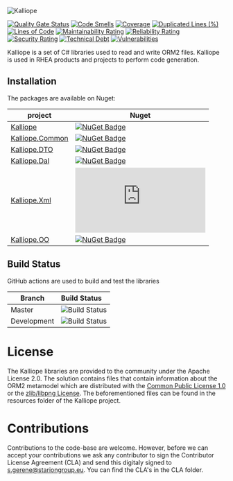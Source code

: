 ![Kalliope](Kalliope-logo.png?raw=true)

[![Quality Gate Status](https://sonarcloud.io/api/project_badges/measure?project=STARIONGROUP_Kalliope&metric=alert_status)](https://sonarcloud.io/summary/new_code?id=STARIONGROUP_Kalliope)
[![Code Smells](https://sonarcloud.io/api/project_badges/measure?project=STARIONGROUP_Kalliope&metric=code_smells)](https://sonarcloud.io/summary/new_code?id=STARIONGROUP_Kalliope)
[![Coverage](https://sonarcloud.io/api/project_badges/measure?project=STARIONGROUP_Kalliope&metric=coverage)](https://sonarcloud.io/summary/new_code?id=STARIONGROUP_Kalliope)
[![Duplicated Lines (%)](https://sonarcloud.io/api/project_badges/measure?project=STARIONGROUP_Kalliope&metric=duplicated_lines_density)](https://sonarcloud.io/summary/new_code?id=STARIONGROUP_Kalliope)
[![Lines of Code](https://sonarcloud.io/api/project_badges/measure?project=STARIONGROUP_Kalliope&metric=ncloc)](https://sonarcloud.io/summary/new_code?id=STARIONGROUP_Kalliope)
[![Maintainability Rating](https://sonarcloud.io/api/project_badges/measure?project=STARIONGROUP_Kalliope&metric=sqale_rating)](https://sonarcloud.io/summary/new_code?id=STARIONGROUP_Kalliope)
[![Reliability Rating](https://sonarcloud.io/api/project_badges/measure?project=STARIONGROUP_Kalliope&metric=reliability_rating)](https://sonarcloud.io/summary/new_code?id=STARIONGROUP_Kalliope)
[![Security Rating](https://sonarcloud.io/api/project_badges/measure?project=STARIONGROUP_Kalliope&metric=security_rating)](https://sonarcloud.io/summary/new_code?id=STARIONGROUP_Kalliope)
[![Technical Debt](https://sonarcloud.io/api/project_badges/measure?project=STARIONGROUP_Kalliope&metric=sqale_index)](https://sonarcloud.io/summary/new_code?id=STARIONGROUP_Kalliope)
[![Vulnerabilities](https://sonarcloud.io/api/project_badges/measure?project=STARIONGROUP_Kalliope&metric=vulnerabilities)](https://sonarcloud.io/summary/new_code?id=STARIONGROUP_Kalliope)

Kalliope is a set of C# libraries used to read and write ORM2 files. Kalliope is used in RHEA products and projects to perform code generation.

## Installation

The packages are available on Nuget:

project                                                                                             | Nuget
--------------------------------------------------------------------------------------------------- | ------------
[Kalliope](https://www.nuget.org/packages/Kalliope)               | [![NuGet Badge](https://buildstats.info/nuget/Kalliope)](https://buildstats.info/nuget/Kalliope)
[Kalliope.Common](https://www.nuget.org/packages/Kalliope.Common) | [![NuGet Badge](https://buildstats.info/nuget/Kalliope.Common)](https://buildstats.info/nuget/Kalliope.Common)
[Kalliope.DTO](https://www.nuget.org/packages/Kalliope.DTO)       | [![NuGet Badge](https://buildstats.info/nuget/Kalliope.DTO)](https://buildstats.info/nuget/Kalliope.DTO)
[Kalliope.Dal](https://www.nuget.org/packages/Kalliope.Dal)       | [![NuGet Badge](https://buildstats.info/nuget/Kalliope.Dal)](https://buildstats.info/nuget/Kalliope.Dal)
[Kalliope.Xml](https://www.nuget.org/packages/Kalliope.Xml)       | [![NuGet Badge](https://buildstats.info/nuget/Kalliope.Xml)](https://buildstats.info/nuget/Kalliope.Xml)
[Kalliope.OO](https://www.nuget.org/packages/Kalliope.OO)         | [![NuGet Badge](https://buildstats.info/nuget/Kalliope.OO)](https://buildstats.info/nuget/Kalliope.OO)

## Build Status

GitHub actions are used to build and test the libraries

Branch | Build Status
------- | :------------
Master | ![Build Status](https://github.com/STARIONGROUP/Kalliope/actions/workflows/CodeQuality.yml/badge.svg?branch=master)
Development | ![Build Status](https://github.com/STARIONGROUP/Kalliope/actions/workflows/CodeQuality.yml/badge.svg?branch=development)

# License

The Kalliope libraries are provided to the community under the Apache License 2.0. The solution contains files that contain information about the ORM2 metamodel which are distributed with the [Common Public License 1.0](http://opensource.org/licenses/cpl) or the [zlib/libpng License](https://opensource.org/licenses/Zlib). The beforementioned files can be found in the resources folder of the Kalliope project.

# Contributions

Contributions to the code-base are welcome. However, before we can accept your contributions we ask any contributor to sign the Contributor License Agreement (CLA) and send this digitaly signed to s.gerene@stariongroup.eu. You can find the CLA's in the CLA folder.
